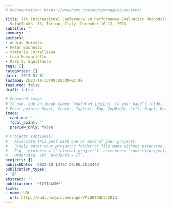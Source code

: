 ```yaml
---
# Documentation: https://wowchemy.com/docs/managing-content/

title: 7th International Conference on Performance Evaluation Methodologies and Tools,
  ValueTools '13, Torino, Italy, December 10-12, 2013
subtitle: ''
summary: ''
authors:
- András Horváth
- Peter Buchholz
- Vittorio Cortellessa
- Luca Muscariello
- Mark S. Squillante
tags: []
categories: []
date: '2013-01-01'
lastmod: 2023-10-13T09:29:00+02:00
featured: false
draft: false

# Featured image
# To use, add an image named `featured.jpg/png` to your page's folder.
# Focal points: Smart, Center, TopLeft, Top, TopRight, Left, Right, BottomLeft, Bottom, BottomRight.
image:
  caption: ''
  focal_point: ''
  preview_only: false

# Projects (optional).
#   Associate this post with one or more of your projects.
#   Simply enter your project's folder or file name without extension.
#   E.g. `projects = ["internal-project"]` references `content/project/deep-learning/index.md`.
#   Otherwise, set `projects = []`.
projects: []
publishDate: '2023-10-13T07:29:00.162344Z'
publication_types:
- '0'
abstract: ''
publication: '*ICST/ACM*'
links:
- name: URL
  url: http://eudl.eu/proceedings/VALUETOOLS/2013
---
```


